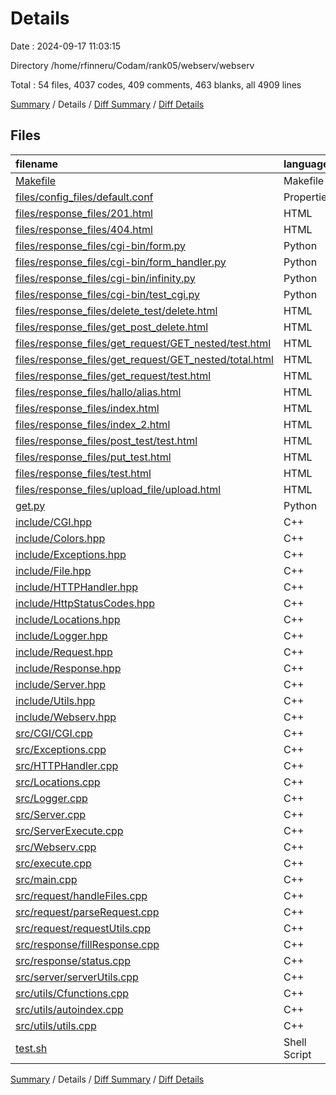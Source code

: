 # Details

Date : 2024-09-17 11:03:15

Directory /home/rfinneru/Codam/rank05/webserv/webserv

Total : 54 files,  4037 codes, 409 comments, 463 blanks, all 4909 lines

[Summary](results.md) / Details / [Diff Summary](diff.md) / [Diff Details](diff-details.md)

## Files
| filename | language | code | comment | blank | total |
| :--- | :--- | ---: | ---: | ---: | ---: |
| [Makefile](/Makefile) | Makefile | 52 | 2 | 10 | 64 |
| [files/config_files/default.conf](/files/config_files/default.conf) | Properties | 54 | 0 | 1 | 55 |
| [files/response_files/201.html](/files/response_files/201.html) | HTML | 11 | 0 | 0 | 11 |
| [files/response_files/404.html](/files/response_files/404.html) | HTML | 54 | 0 | 1 | 55 |
| [files/response_files/cgi-bin/form.py](/files/response_files/cgi-bin/form.py) | Python | 27 | 2 | 17 | 46 |
| [files/response_files/cgi-bin/form_handler.py](/files/response_files/cgi-bin/form_handler.py) | Python | 23 | 4 | 4 | 31 |
| [files/response_files/cgi-bin/infinity.py](/files/response_files/cgi-bin/infinity.py) | Python | 2 | 1 | 1 | 4 |
| [files/response_files/cgi-bin/test_cgi.py](/files/response_files/cgi-bin/test_cgi.py) | Python | 9 | 1 | 2 | 12 |
| [files/response_files/delete_test/delete.html](/files/response_files/delete_test/delete.html) | HTML | 42 | 0 | 3 | 45 |
| [files/response_files/get_post_delete.html](/files/response_files/get_post_delete.html) | HTML | 52 | 0 | 5 | 57 |
| [files/response_files/get_request/GET_nested/test.html](/files/response_files/get_request/GET_nested/test.html) | HTML | 26 | 0 | 1 | 27 |
| [files/response_files/get_request/GET_nested/total.html](/files/response_files/get_request/GET_nested/total.html) | HTML | 12 | 0 | 0 | 12 |
| [files/response_files/get_request/test.html](/files/response_files/get_request/test.html) | HTML | 47 | 0 | 2 | 49 |
| [files/response_files/hallo/alias.html](/files/response_files/hallo/alias.html) | HTML | 11 | 0 | 1 | 12 |
| [files/response_files/index.html](/files/response_files/index.html) | HTML | 118 | 0 | 10 | 128 |
| [files/response_files/index_2.html](/files/response_files/index_2.html) | HTML | 12 | 0 | 0 | 12 |
| [files/response_files/post_test/test.html](/files/response_files/post_test/test.html) | HTML | 17 | 0 | 1 | 18 |
| [files/response_files/put_test.html](/files/response_files/put_test.html) | HTML | 4 | 0 | 0 | 4 |
| [files/response_files/test.html](/files/response_files/test.html) | HTML | 14 | 0 | 1 | 15 |
| [files/response_files/upload_file/upload.html](/files/response_files/upload_file/upload.html) | HTML | 17 | 0 | 1 | 18 |
| [get.py](/get.py) | Python | 18 | 0 | 7 | 25 |
| [include/CGI.hpp](/include/CGI.hpp) | C++ | 14 | 11 | 4 | 29 |
| [include/Colors.hpp](/include/Colors.hpp) | C++ | 52 | 17 | 9 | 78 |
| [include/Exceptions.hpp](/include/Exceptions.hpp) | C++ | 41 | 14 | 11 | 66 |
| [include/File.hpp](/include/File.hpp) | C++ | 19 | 11 | 6 | 36 |
| [include/HTTPHandler.hpp](/include/HTTPHandler.hpp) | C++ | 69 | 11 | 7 | 87 |
| [include/HttpStatusCodes.hpp](/include/HttpStatusCodes.hpp) | C++ | 41 | 11 | 5 | 57 |
| [include/Locations.hpp](/include/Locations.hpp) | C++ | 60 | 11 | 7 | 78 |
| [include/Logger.hpp](/include/Logger.hpp) | C++ | 35 | 11 | 8 | 54 |
| [include/Request.hpp](/include/Request.hpp) | C++ | 38 | 11 | 6 | 55 |
| [include/Response.hpp](/include/Response.hpp) | C++ | 13 | 11 | 5 | 29 |
| [include/Server.hpp](/include/Server.hpp) | C++ | 125 | 11 | 8 | 144 |
| [include/Utils.hpp](/include/Utils.hpp) | C++ | 13 | 11 | 3 | 27 |
| [include/Webserv.hpp](/include/Webserv.hpp) | C++ | 67 | 17 | 10 | 94 |
| [src/CGI/CGI.cpp](/src/CGI/CGI.cpp) | C++ | 8 | 11 | 3 | 22 |
| [src/Exceptions.cpp](/src/Exceptions.cpp) | C++ | 26 | 11 | 5 | 42 |
| [src/HTTPHandler.cpp](/src/HTTPHandler.cpp) | C++ | 362 | 23 | 38 | 423 |
| [src/Locations.cpp](/src/Locations.cpp) | C++ | 198 | 20 | 22 | 240 |
| [src/Logger.cpp](/src/Logger.cpp) | C++ | 68 | 12 | 13 | 93 |
| [src/Server.cpp](/src/Server.cpp) | C++ | 553 | 18 | 52 | 623 |
| [src/ServerExecute.cpp](/src/ServerExecute.cpp) | C++ | 254 | 11 | 16 | 281 |
| [src/Webserv.cpp](/src/Webserv.cpp) | C++ | 142 | 20 | 13 | 175 |
| [src/execute.cpp](/src/execute.cpp) | C++ | 582 | 14 | 59 | 655 |
| [src/main.cpp](/src/main.cpp) | C++ | 18 | 11 | 4 | 33 |
| [src/request/handleFiles.cpp](/src/request/handleFiles.cpp) | C++ | 120 | 13 | 16 | 149 |
| [src/request/parseRequest.cpp](/src/request/parseRequest.cpp) | C++ | 148 | 11 | 10 | 169 |
| [src/request/requestUtils.cpp](/src/request/requestUtils.cpp) | C++ | 49 | 15 | 6 | 70 |
| [src/response/fillResponse.cpp](/src/response/fillResponse.cpp) | C++ | 87 | 11 | 6 | 104 |
| [src/response/status.cpp](/src/response/status.cpp) | C++ | 23 | 11 | 4 | 38 |
| [src/server/serverUtils.cpp](/src/server/serverUtils.cpp) | C++ | 27 | 11 | 5 | 43 |
| [src/utils/Cfunctions.cpp](/src/utils/Cfunctions.cpp) | C++ | 36 | 0 | 5 | 41 |
| [src/utils/autoindex.cpp](/src/utils/autoindex.cpp) | C++ | 52 | 13 | 17 | 82 |
| [src/utils/utils.cpp](/src/utils/utils.cpp) | C++ | 53 | 0 | 7 | 60 |
| [test.sh](/test.sh) | Shell Script | 22 | 5 | 5 | 32 |

[Summary](results.md) / Details / [Diff Summary](diff.md) / [Diff Details](diff-details.md)